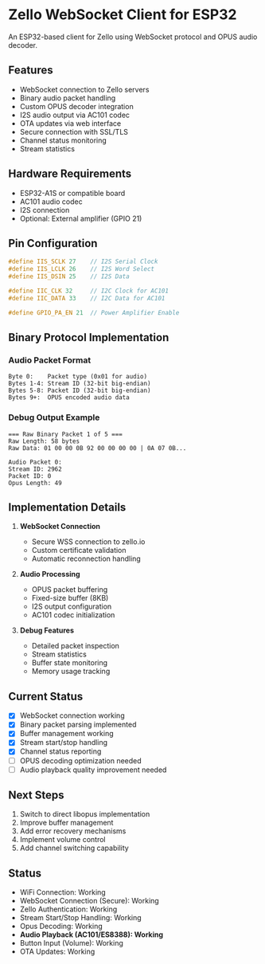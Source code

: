 # Zello WebSocket Client for ESP32

An ESP32-based client for Zello using WebSocket protocol and OPUS audio decoder.

## Features

- WebSocket connection to Zello servers
- Binary audio packet handling
- Custom OPUS decoder integration
- I2S audio output via AC101 codec
- OTA updates via web interface
- Secure connection with SSL/TLS
- Channel status monitoring
- Stream statistics

## Hardware Requirements

- ESP32-A1S or compatible board
- AC101 audio codec
- I2S connection
- Optional: External amplifier (GPIO 21)

## Pin Configuration
```cpp
#define IIS_SCLK 27    // I2S Serial Clock
#define IIS_LCLK 26    // I2S Word Select
#define IIS_DSIN 25    // I2S Data

#define IIC_CLK 32     // I2C Clock for AC101
#define IIC_DATA 33    // I2C Data for AC101

#define GPIO_PA_EN 21  // Power Amplifier Enable
```

## Binary Protocol Implementation

### Audio Packet Format
```
Byte 0:    Packet type (0x01 for audio)
Bytes 1-4: Stream ID (32-bit big-endian)
Bytes 5-8: Packet ID (32-bit big-endian)
Bytes 9+:  OPUS encoded audio data
```

### Debug Output Example
```
=== Raw Binary Packet 1 of 5 ===
Raw Length: 58 bytes
Raw Data: 01 00 00 0B 92 00 00 00 00 | 0A 07 0B...

Audio Packet 0:
Stream ID: 2962
Packet ID: 0
Opus Length: 49
```

## Implementation Details

1. **WebSocket Connection**
   - Secure WSS connection to zello.io
   - Custom certificate validation
   - Automatic reconnection handling

2. **Audio Processing**
   - OPUS packet buffering
   - Fixed-size buffer (8KB)
   - I2S output configuration
   - AC101 codec initialization

3. **Debug Features**
   - Detailed packet inspection
   - Stream statistics
   - Buffer state monitoring
   - Memory usage tracking

## Current Status

- [x] WebSocket connection working
- [x] Binary packet parsing implemented
- [x] Buffer management working
- [x] Stream start/stop handling
- [x] Channel status reporting
- [ ] OPUS decoding optimization needed
- [ ] Audio playback quality improvement needed

## Next Steps

1. Switch to direct libopus implementation
2. Improve buffer management
3. Add error recovery mechanisms
4. Implement volume control
5. Add channel switching capability

## Status
- WiFi Connection: Working
- WebSocket Connection (Secure): Working
- Zello Authentication: Working
- Stream Start/Stop Handling: Working
- Opus Decoding: Working
- **Audio Playback (AC101/ES8388): Working**
- Button Input (Volume): Working
- OTA Updates: Working